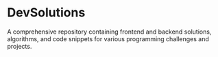 # DevSolutions
A comprehensive repository containing frontend and backend solutions, algorithms, and code snippets for various programming challenges and projects.

